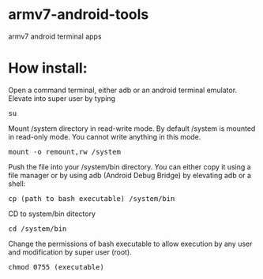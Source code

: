 # armv7-android-tools
armv7 android terminal apps
# How install:
Open a command terminal, either adb or an android terminal emulator. Elevate into super user by typing
<pre>
su
</pre>
Mount /system directory in read-write mode. By default /system is mounted in read-only mode. You cannot write anything in this mode.
<pre>
mount -o remount,rw /system
</pre>
Push the file into your /system/bin directory. You can either copy it using a file manager or by using adb (Android Debug Bridge) by elevating adb or a shell:
<pre>
cp (path to bash executable) /system/bin
</pre>
CD to system/bin ditectory
<pre>
cd /system/bin
</pre>
Change the permissions of bash executable to allow execution by any user and modification by super user (root).
<pre>
chmod 0755 (executable)
</pre>

